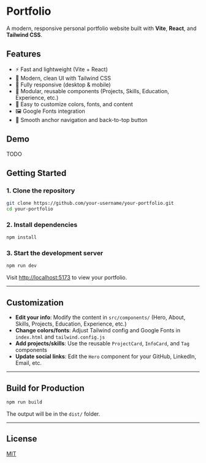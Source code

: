 # Portfolio

A modern, responsive personal portfolio website built with **Vite**, **React**, and **Tailwind CSS**.

## Features

- ⚡ Fast and lightweight (Vite + React)
- 🎨 Modern, clean UI with Tailwind CSS
- 📱 Fully responsive (desktop & mobile)
- 🧩 Modular, reusable components (Projects, Skills, Education, Experience, etc.)
- 🌈 Easy to customize colors, fonts, and content
- 🖼️ Google Fonts integration
- 🔗 Smooth anchor navigation and back-to-top button

## Demo

TODO

## Getting Started

### 1. Clone the repository
```bash
git clone https://github.com/your-username/your-portfolio.git
cd your-portfolio
```

### 2. Install dependencies
```bash
npm install
```

### 3. Start the development server
```bash
npm run dev
```

Visit [http://localhost:5173](http://localhost:5173) to view your portfolio.

---

## Customization

- **Edit your info**: Modify the content in `src/components/` (Hero, About, Skills, Projects, Education, Experience, etc.)
- **Change colors/fonts**: Adjust Tailwind config and Google Fonts in `index.html` and `tailwind.config.js`
- **Add projects/skills**: Use the reusable `ProjectCard`, `InfoCard`, and `Tag` components
- **Update social links**: Edit the `Hero` component for your GitHub, LinkedIn, Email, etc.

---

## Build for Production

```bash
npm run build
```
The output will be in the `dist/` folder.

---

## License

[MIT](LICENSE)
